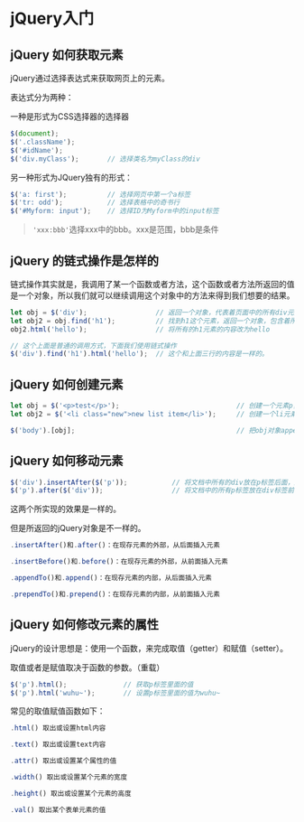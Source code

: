 # jQuery入门

## jQuery 如何获取元素

jQuery通过选择表达式来获取网页上的元素。

表达式分为两种：

一种是形式为CSS选择器的选择器

```js
$(document);
$('.className');
$('#idName');
$('div.myClass'); 		// 选择类名为myClass的div
```

另一种形式为JQuery独有的形式：

```js
$('a: first');			// 选择网页中第一个a标签
$('tr: odd');			// 选择表格中的奇书行
$('#Myform: input'); 	// 选择ID为Myform中的input标签
```

> `'xxx:bbb'`选择xxx中的bbb。xxx是范围，bbb是条件

## jQuery 的链式操作是怎样的

链式操作其实就是，我调用了某一个函数或者方法，这个函数或者方法所返回的值是一个对象，所以我们就可以继续调用这个对象中的方法来得到我们想要的结果。

```js
let obj = $('div');					// 返回一个对象，代表着页面中的所有div元素
let obj2 = obj.find('h1');			// 找到h1这个元素，返回一个对象，包含着所有在div中的h1元素
obj2.html('hello');					// 将所有的h1元素的内容改为hello

// 这个上面是普通的调用方式，下面我们使用链式操作
$('div').find('h1').html('hello');	// 这个和上面三行的内容是一样的。
```

## jQuery 如何创建元素

```js
let obj = $('<p>test</p>');								// 创建一个元素p，其文本节点为test, 返回这个jQuery对象
let obj2 = $('<li class="new">new list item</li>'); 	// 创建一个li元素，class值为new，返回这个Query对象

$('body').[obj];										// 把obj对象append到body节点上
```

## jQuery 如何移动元素

```js
$('div').insertAfter($('p'));			// 将文档中所有的div放在p标签后面，返回$('div')
$('p').after($('div'));					// 将文档中的所有p标签放在div标签前面，返回$('p')
```

这两个所实现的效果是一样的。

但是所返回的jQuery对象是不一样的。

```js
.insertAfter()和.after()：在现存元素的外部，从后面插入元素

.insertBefore()和.before()：在现存元素的外部，从前面插入元素

.appendTo()和.append()：在现存元素的内部，从后面插入元素

.prependTo()和.prepend()：在现存元素的内部，从前面插入元素
```

## jQuery 如何修改元素的属性

jQuery的设计思想是：使用一个函数，来完成取值（getter）和赋值（setter）。

取值或者是赋值取决于函数的参数。（重载）

```js
$('p').html();				// 获取p标签里面的值
$('p').html('wuhu~');		// 设置p标签里面的值为wuhu~
```

常见的取值赋值函数如下：

```js
.html() 取出或设置html内容

.text() 取出或设置text内容

.attr() 取出或设置某个属性的值

.width() 取出或设置某个元素的宽度

.height() 取出或设置某个元素的高度

.val() 取出某个表单元素的值
```









